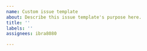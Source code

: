 ```yaml
---
name: Custom issue template
about: Describe this issue template's purpose here.
title: ''
labels: ''
assignees: ibra8080

---
```




